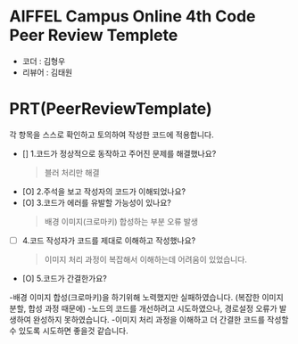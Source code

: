 # AIFFEL Campus Online 4th Code Peer Review Templete
- 코더 : 김형우
- 리뷰어 : 김태원


# PRT(PeerReviewTemplate)
각 항목을 스스로 확인하고 토의하여 작성한 코드에 적용합니다.
- [] 1.코드가 정상적으로 동작하고 주어진 문제를 해결했나요?
  > 블러 처리만 해결
- [O] 2.주석을 보고 작성자의 코드가 이해되었나요?
- [O] 3.코드가 에러를 유발할 가능성이 있나요?
  > 배경 이미지(크로마키) 합성하는 부분 오류 발생
- [ ] 4.코드 작성자가 코드를 제대로 이해하고 작성했나요?
  > 이미지 처리 과정이 복잡해서 이해하는데 어려움이 있었습니다. 
- [O] 5.코드가 간결한가요?
 

-배경 이미지 합성(크로마키)을 하기위해 노력했지만 실패하였습니다. (복잡한 이미지 분할, 합성 과정 때문에)
-노드의 코드를 개선하려고 시도하였으나, 경로설정 오류가 발생하여 완성하지 못하였습니다.
-이미지 처리 과정을 이해하고 더 간결한 코드를 작성할 수 있도록 시도하면 좋을것 같습니다.
